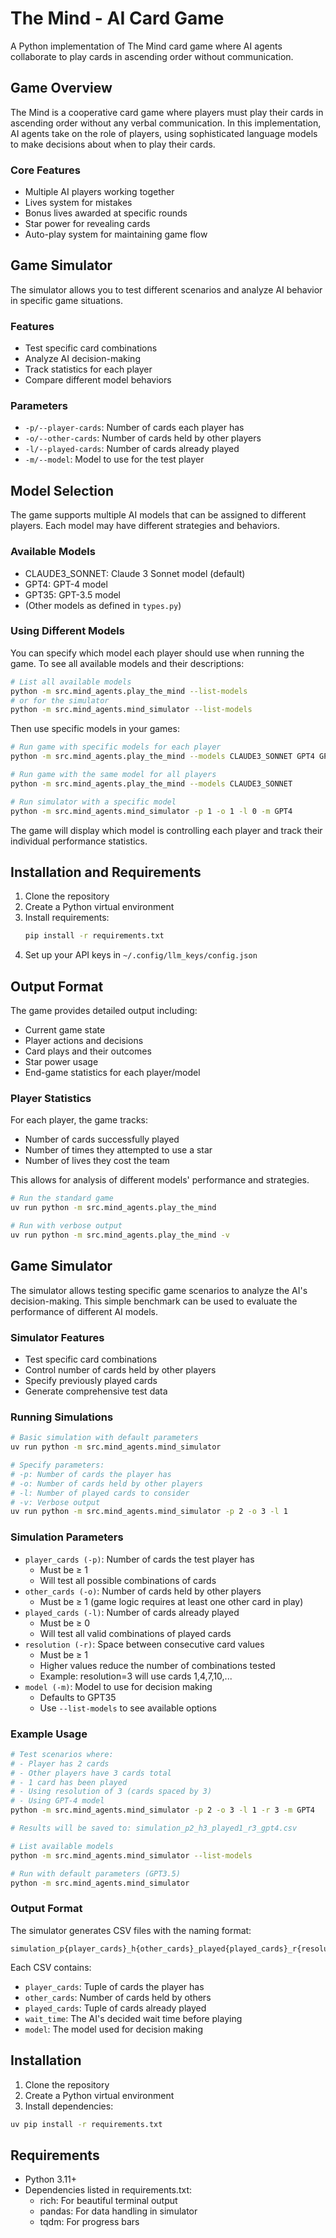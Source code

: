 # The Mind - AI Card Game

A Python implementation of The Mind card game where AI agents collaborate to play cards in ascending order without communication.

## Game Overview

The Mind is a cooperative card game where players must play their cards in ascending order without any verbal communication. In this implementation, AI agents take on the role of players, using sophisticated language models to make decisions about when to play their cards.

### Core Features
- Multiple AI players working together
- Lives system for mistakes
- Bonus lives awarded at specific rounds
- Star power for revealing cards
- Auto-play system for maintaining game flow

## Game Simulator

The simulator allows you to test different scenarios and analyze AI behavior in specific game situations.

### Features
- Test specific card combinations
- Analyze AI decision-making
- Track statistics for each player
- Compare different model behaviors

### Parameters
- `-p/--player-cards`: Number of cards each player has
- `-o/--other-cards`: Number of cards held by other players
- `-l/--played-cards`: Number of cards already played
- `-m/--model`: Model to use for the test player

## Model Selection

The game supports multiple AI models that can be assigned to different players. Each model may have different strategies and behaviors.

### Available Models
- CLAUDE3_SONNET: Claude 3 Sonnet model (default)
- GPT4: GPT-4 model
- GPT35: GPT-3.5 model
- (Other models as defined in `types.py`)

### Using Different Models

You can specify which model each player should use when running the game. To see all available models and their descriptions:

```bash
# List all available models
python -m src.mind_agents.play_the_mind --list-models
# or for the simulator
python -m src.mind_agents.mind_simulator --list-models
```

Then use specific models in your games:

```bash
# Run game with specific models for each player
python -m src.mind_agents.play_the_mind --models CLAUDE3_SONNET GPT4 GPT35

# Run game with the same model for all players
python -m src.mind_agents.play_the_mind --models CLAUDE3_SONNET

# Run simulator with a specific model
python -m src.mind_agents.mind_simulator -p 1 -o 1 -l 0 -m GPT4
```

The game will display which model is controlling each player and track their individual performance statistics.

## Installation and Requirements

1. Clone the repository
2. Create a Python virtual environment
3. Install requirements:
   ```bash
   pip install -r requirements.txt
   ```
4. Set up your API keys in `~/.config/llm_keys/config.json`

## Output Format

The game provides detailed output including:
- Current game state
- Player actions and decisions
- Card plays and their outcomes
- Star power usage
- End-game statistics for each player/model

### Player Statistics
For each player, the game tracks:
- Number of cards successfully played
- Number of times they attempted to use a star
- Number of lives they cost the team

This allows for analysis of different models' performance and strategies.

```bash
# Run the standard game
uv run python -m src.mind_agents.play_the_mind

# Run with verbose output
uv run python -m src.mind_agents.play_the_mind -v
```

## Game Simulator

The simulator allows testing specific game scenarios to analyze the AI's decision-making. This simple benchmark can be used to evaluate the performance of different AI models.

### Simulator Features

- Test specific card combinations
- Control number of cards held by other players
- Specify previously played cards
- Generate comprehensive test data

### Running Simulations

```bash
# Basic simulation with default parameters
uv run python -m src.mind_agents.mind_simulator

# Specify parameters:
# -p: Number of cards the player has
# -o: Number of cards held by other players
# -l: Number of played cards to consider
# -v: Verbose output
uv run python -m src.mind_agents.mind_simulator -p 2 -o 3 -l 1
```

### Simulation Parameters

- `player_cards (-p)`: Number of cards the test player has
  - Must be ≥ 1
  - Will test all possible combinations of cards
- `other_cards (-o)`: Number of cards held by other players
  - Must be ≥ 1 (game logic requires at least one other card in play)
- `played_cards (-l)`: Number of cards already played
  - Must be ≥ 0
  - Will test all valid combinations of played cards
- `resolution (-r)`: Space between consecutive card values
  - Must be ≥ 1
  - Higher values reduce the number of combinations tested
  - Example: resolution=3 will use cards 1,4,7,10,...
- `model (-m)`: Model to use for decision making
  - Defaults to GPT35
  - Use `--list-models` to see available options

### Example Usage

```bash
# Test scenarios where:
# - Player has 2 cards
# - Other players have 3 cards total
# - 1 card has been played
# - Using resolution of 3 (cards spaced by 3)
# - Using GPT-4 model
python -m src.mind_agents.mind_simulator -p 2 -o 3 -l 1 -r 3 -m GPT4

# Results will be saved to: simulation_p2_h3_played1_r3_gpt4.csv

# List available models
python -m src.mind_agents.mind_simulator --list-models

# Run with default parameters (GPT3.5)
python -m src.mind_agents.mind_simulator
```

### Output Format

The simulator generates CSV files with the naming format:
```
simulation_p{player_cards}_h{other_cards}_played{played_cards}_r{resolution}_{model}.csv
```

Each CSV contains:
- `player_cards`: Tuple of cards the player has
- `other_cards`: Number of cards held by others
- `played_cards`: Tuple of cards already played
- `wait_time`: The AI's decided wait time before playing
- `model`: The model used for decision making

## Installation

1. Clone the repository
2. Create a Python virtual environment
3. Install dependencies:
```bash
uv pip install -r requirements.txt
```

## Requirements

- Python 3.11+
- Dependencies listed in requirements.txt:
  - rich: For beautiful terminal output
  - pandas: For data handling in simulator
  - tqdm: For progress bars
